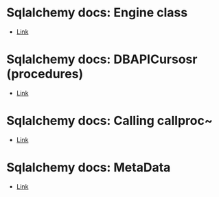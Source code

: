 # Sqlalchemy docs: Engine class
- [Link](https://docs.sqlalchemy.org/en/14/core/connections.html#sqlalchemy.engine.Engine)

# Sqlalchemy docs: DBAPICursosr (procedures)
- [Link](https://docs.sqlalchemy.org/en/14/core/internals.html#sqlalchemy.engine.interfaces.DBAPICursor)

# Sqlalchemy docs: Calling callproc~
- [Link](https://docs.sqlalchemy.org/en/14/core/connections.html#:~:text=concerns%2C%20DBAPI%2Dlevel-,callproc,-may%20potentially%20be)

# Sqlalchemy docs: MetaData
- [Link](https://docs.sqlalchemy.org/en/14/core/metadata.html#sqlalchemy.schema.MetaData)
